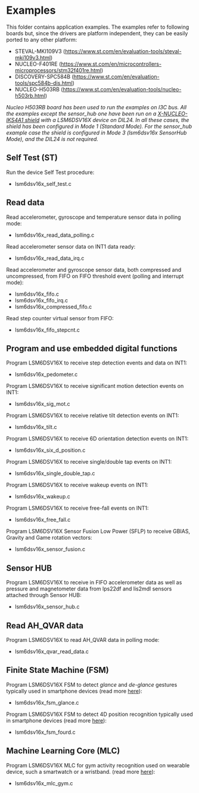 # Examples

This folder contains application examples. The examples refer to following boards but, since the drivers are platform independent, they can be easily ported to any other platform:

- STEVAL-MKI109V3 (https://www.st.com/en/evaluation-tools/steval-mki109v3.html)
- NUCLEO-F401RE (https://www.st.com/en/microcontrollers-microprocessors/stm32f401re.html)
- DISCOVERY-SPC584B (https://www.st.com/en/evaluation-tools/spc584b-dis.html)
- NUCLEO-H503RB (https://www.st.com/en/evaluation-tools/nucleo-h503rb.html)

*Nucleo H503RB board has been used to run the examples on I3C bus. All the examples except the sensor_hub one have been run on a [X-NUCLEO-IKS4A1 shield](https://www.st.com/en/ecosystems/x-nucleo-iks4a1.html) with a LSM6DSV16X device on DIL24. In all these cases, the shield has been configured in Mode 1 (Standard Mode). For the sensor_hub example case the shield is configured in Mode 3 (lsm6dsv16x SensorHub Mode), and the DIL24 is not required.*

## Self Test (ST)

Run the device Self Test procedure:

  - lsm6dsv16x_self_test.c

## Read data

Read accelerometer, gyroscope and temperature sensor data in polling mode:

  - lsm6dsv16x_read_data_polling.c

Read accelerometer sensor data on INT1 data ready:

  - lsm6dsv16x_read_data_irq.c

Read accelerometer and gyroscope sensor data, both compressed and uncompressed, from FIFO on FIFO threshold event (polling and interrupt mode):

  - lsm6dsv16x_fifo.c
  - lsm6dsv16x_fifo_irq.c
  - lsm6dsv16x_compressed_fifo.c

Read step counter virtual sensor from FIFO:

  - lsm6dsv16x_fifo_stepcnt.c

## Program and use embedded digital functions

Program LSM6DSV16X to receive step detection events and data on INT1:

  - lsm6dsv16x_pedometer.c

Program LSM6DSV16X to receive significant motion detection events on INT1:

  - lsm6dsv16x_sig_mot.c

Program LSM6DSV16X to receive relative tilt detection events on INT1:

  - lsm6dsv16x_tilt.c

Program LSM6DSV16X to receive 6D orientation detection events on INT1:

  - lsm6dsv16x_six_d_position.c

Program LSM6DSV16X to receive single/double tap events on INT1:

  - lsm6dsv16x_single_double_tap.c

Program LSM6DSV16X to receive wakeup events on INT1:

  - lsm6dsv16x_wakeup.c

Program LSM6DSV16X to receive free-fall events on INT1:

  - lsm6dsv16x_free_fall.c

Program LSM6DSV16X Sensor Fusion Low Power (SFLP) to receive GBIAS, Gravity and Game rotation vectors:

  - lsm6dsv16x_sensor_fusion.c

## Sensor HUB

Program LSM6DSV16X to receive in FIFO accelerometer data as well as pressure and
magnetometer data from lps22df and lis2mdl sensors attached through Sensor HUB:

  - lsm6dsv16x_sensor_hub.c

## Read AH_QVAR data

Program LSM6DSV16X to read AH_QVAR data in polling mode:

  - lsm6dsv16x_qvar_read_data.c

## Finite State Machine (FSM)

Program LSM6DSV16X FSM to detect *glance* and *de-glance* gestures typically used in smartphone devices (read more [here](https://github.com/STMicroelectronics/STMems_Finite_State_Machine/blob/master/application_examples/lsm6dsv16x/Glance%20detection/README.md)):

  - lsm6dsv16x_fsm_glance.c

Program LSM6DSV16X FSM to detect 4D position recognition typically used in smartphone devices (read more [here](https://github.com/STMicroelectronics/STMems_Finite_State_Machine/blob/master/application_examples/lsm6dsv16x/FourD%20position%20recognition/README.md)):

  - lsm6dsv16x_fsm_fourd.c

## Machine Learning Core (MLC)

Program LSM6DSV16X MLC for gym activity recognition used on wearable device, such a smartwatch or a wristband. (read more [here](https://github.com/STMicroelectronics/STMems_Machine_Learning_Core/blob/master/application_examples/lsm6dsv16x/gym_activity_recognition/README.md)):

  - lsm6dsv16x_mlc_gym.c

